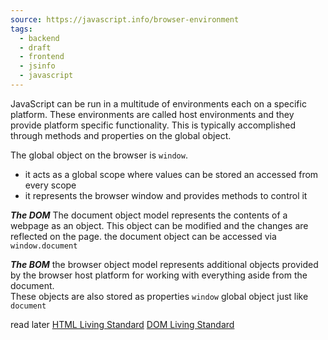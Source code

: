 ```yaml
---
source: https://javascript.info/browser-environment
tags:
  - backend
  - draft
  - frontend
  - jsinfo
  - javascript
---
```

JavaScript can be run in a multitude of environments each on a specific platform.
These environments are called host environments and they provide platform specific functionality.
This is typically accomplished through methods and properties on the global object.

The global object on the browser is `window`.
- it acts as a global scope where values can be stored an accessed from every scope
- it represents the browser window and provides methods to control it

***The DOM***
The document object model represents the contents of a webpage as an object.
This object can be modified and the changes are reflected on the page.
the document object can be accessed via `window.document` 


***The BOM***
the browser object model represents additional objects provided by the browser host platform for working with everything aside from the document.  
These objects are also stored as properties `window` global object just like  `document`


read later
[HTML Living Standard](https://html.spec.whatwg.org/)
[DOM Living Standard](https://dom.spec.whatwg.org/)

